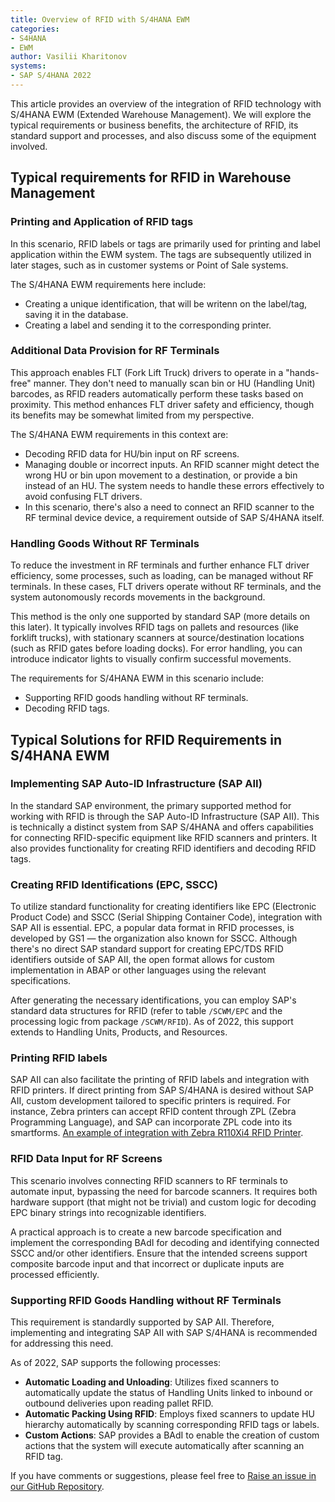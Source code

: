 ```yaml
---
title: Overview of RFID with S/4HANA EWM
categories:
- S4HANA
- EWM
author: Vasilii Kharitonov
systems:
- SAP S/4HANA 2022
---
```


This article provides an overview of the integration of RFID technology with
S/4HANA EWM (Extended Warehouse Management). We will explore the typical
requirements or business benefits, the architecture of RFID, its standard
support and processes, and also discuss some of the equipment involved.

## Typical requirements for RFID in Warehouse Management

### Printing and Application of RFID tags

In this scenario, RFID labels or tags are primarily used for printing and label
application within the EWM system. The tags are subsequently utilized in later
stages, such as in customer systems or Point of Sale systems.

The S/4HANA EWM requirements here include:
- Creating a unique identification, that will be writenn on the label/tag,
  saving it in the database.
- Creating a label and sending it to the corresponding printer.

### Additional Data Provision for RF Terminals

This approach enables FLT (Fork Lift Truck) drivers to operate in a
"hands-free" manner. They don't need to manually scan bin or HU (Handling Unit)
barcodes, as RFID readers automatically perform these tasks based on proximity.
This method enhances FLT driver safety and efficiency, though its benefits may
be somewhat limited from my perspective.

The S/4HANA EWM requirements in this context are:
- Decoding RFID data for HU/bin input on RF screens.
- Managing double or incorrect inputs. An RFID scanner might detect the wrong
  HU or bin upon movement to a destination, or provide a bin instead of an HU.
  The system needs to handle these errors effectively to avoid confusing FLT
  drivers.
- In this scenario, there's also a need to connect an RFID scanner to the RF
  terminal device device, a requirement outside of SAP S/4HANA itself.

### Handling Goods Without RF Terminals

To reduce the investment in RF terminals and further enhance FLT driver
efficiency, some processes, such as loading, can be managed without RF
terminals. In these cases, FLT drivers operate without RF terminals, and the
system autonomously records movements in the background.

This method is the only one supported by standard SAP (more details on this
later). It typically involves RFID tags on pallets and resources (like forklift
trucks), with stationary scanners at source/destination locations (such as RFID
gates before loading docks). For error handling, you can introduce indicator
lights to visually confirm successful movements.

The requirements for S/4HANA EWM in this scenario include:
- Supporting RFID goods handling without RF terminals.
- Decoding RFID tags.

## Typical Solutions for RFID Requirements in S/4HANA EWM

### Implementing SAP Auto-ID Infrastructure (SAP AII)

In the standard SAP environment, the primary supported method for working with
RFID is through the SAP Auto-ID Infrastructure (SAP AII). This is technically a
distinct system from SAP S/4HANA and offers capabilities for connecting
RFID-specific equipment like RFID scanners and printers. It also provides
functionality for creating RFID identifiers and decoding RFID tags.

### Creating RFID Identifications (EPC, SSCC)

To utilize standard functionality for creating identifiers like EPC (Electronic
Product Code) and SSCC (Serial Shipping Container Code), integration with SAP
AII is essential. EPC, a popular data format in RFID processes, is developed by
GS1 — the organization also known for SSCC. Although there's no direct SAP
standard support for creating EPC/TDS RFID identifiers outside of SAP AII, the
open format allows for custom implementation in ABAP or other languages using
the relevant specifications.

After generating the necessary identifications, you can employ SAP's standard
data structures for RFID (refer to table `/SCWM/EPC` and the processing logic
from package `/SCWM/RFID`). As of 2022, this support extends to Handling Units,
Products, and Resources.

### Printing RFID labels

SAP AII can also facilitate the printing of RFID labels and integration with
RFID printers. If direct printing from SAP S/4HANA is desired without SAP AII,
custom development tailored to specific printers is required. For instance,
Zebra printers can accept RFID content through ZPL (Zebra Programming
Language), and SAP can incorporate ZPL code into its smartforms. [An example of
integration with Zebra R110Xi4 RFID
Printer](https://blogs.sap.com/2012/05/10/zebra-rfid-smartforms-ascii/).

### RFID Data Input for RF Screens

This scenario involves connecting RFID scanners to RF terminals to automate
input, bypassing the need for barcode scanners. It requires both hardware
support (that might not be trivial) and custom logic for decoding EPC binary
strings into recognizable identifiers.

A practical approach is to create a new barcode specification and implement the
corresponding BAdI for decoding and identifying connected SSCC and/or other
identifiers. Ensure that the intended screens support composite barcode input
and that incorrect or duplicate inputs are processed efficiently.

### Supporting RFID Goods Handling without RF Terminals

This requirement is standardly supported by SAP AII. Therefore, implementing
and integrating SAP AII with SAP S/4HANA is recommended for addressing this
need.

As of 2022, SAP supports the following processes:
- **Automatic Loading and Unloading**: Utilizes fixed scanners to automatically
  update the status of Handling Units linked to inbound or outbound deliveries
  upon reading pallet RFID.
- **Automatic Packing Using RFID**: Employs fixed scanners to update HU
  hierarchy automatically by scanning corresponding RFID tags or labels.
- **Custom Actions**: SAP provides a BAdI to enable the creation of custom
  actions that the system will execute automatically after scanning an RFID
  tag.

If you have comments or suggestions, please feel free to [Raise an issue in our
GitHub Repository](https://github.com/SAPhow/SAP.how/issues).
